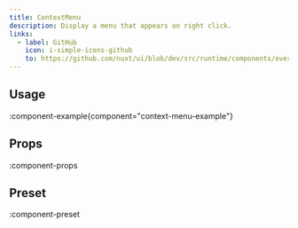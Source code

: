 ```yaml
---
title: ContextMenu
description: Display a menu that appears on right click.
links:
  - label: GitHub
    icon: i-simple-icons-github
    to: https://github.com/nuxt/ui/blob/dev/src/runtime/components/overlays/ContextMenu.vue
---
```


## Usage

:component-example{component="context-menu-example"}

## Props

:component-props

## Preset

:component-preset
